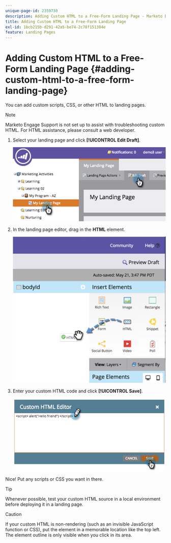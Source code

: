 ```yaml
---
unique-page-id: 2359730
description: Adding Custom HTML to a Free-Form Landing Page - Marketo Docs - Product Documentation
title: Adding Custom HTML to a Free-Form Landing Page
exl-id: 1bcb215b-d291-42a5-be74-2c78f151384e
feature: Landing Pages
---
```

# Adding Custom HTML to a Free-Form Landing Page {#adding-custom-html-to-a-free-form-landing-page}

You can add custom scripts, CSS, or other HTML to landing pages.

>[!NOTE]
>
>Marketo Engage Support is not set up to assist with troubleshooting custom HTML. For HTML assistance, please consult a web developer.

1. Select your landing page and click **[!UICONTROL Edit Draft]**.

   ![](assets/image2014-9-17-12-3a2-3a15.png)

1. In the landing page editor, drag in the **HTML** element.

   ![](assets/image2015-5-21-15-3a52-3a42.png)

1. Enter your custom HTML code and click **[!UICONTROL Save]**.

   ![](assets/image2014-9-17-12-3a3-3a39.png)

Nice! Put any scripts or CSS you want in there.

>[!TIP]
>
>Whenever possible, test your custom HTML source in a local environment before deploying it in a landing page.

>[!CAUTION]
>
>If your custom HTML is non-rendering (such as an invisible JavaScript function or CSS), put the element in a memorable location like the top left. The element outline is only visible when you click in its area.
